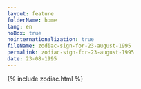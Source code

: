 ```yaml
---
layout: feature
folderName: home
lang: en
noBox: true
nointernationalization: true
fileName: zodiac-sign-for-23-august-1995
permalink: zodiac-sign-for-23-august-1995
date: 23-08-1995
---
```

{% include zodiac.html %}
